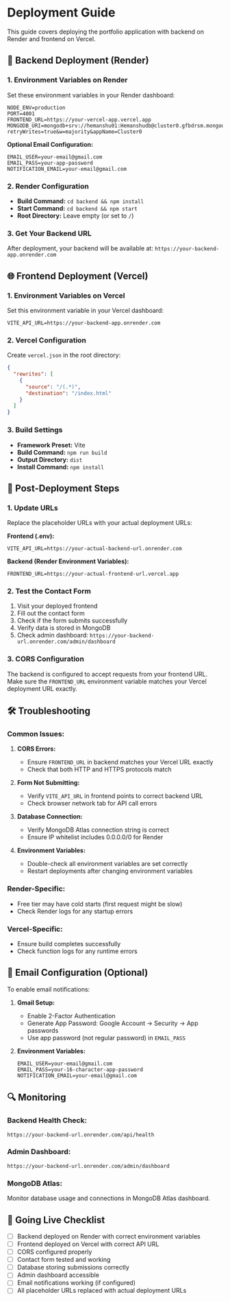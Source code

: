 # Deployment Guide

This guide covers deploying the portfolio application with backend on Render and frontend on Vercel.

## 🚀 Backend Deployment (Render)

### 1. Environment Variables on Render

Set these environment variables in your Render dashboard:

```env
NODE_ENV=production
PORT=4001
FRONTEND_URL=https://your-vercel-app.vercel.app
MONGODB_URI=mongodb+srv://hemanshu01:Hemanshudb@cluster0.gfbdrsm.mongodb.net/?retryWrites=true&w=majority&appName=Cluster0
```

**Optional Email Configuration:**

```env
EMAIL_USER=your-email@gmail.com
EMAIL_PASS=your-app-password
NOTIFICATION_EMAIL=your-email@gmail.com
```

### 2. Render Configuration

- **Build Command:** `cd backend && npm install`
- **Start Command:** `cd backend && npm start`
- **Root Directory:** Leave empty (or set to `/`)

### 3. Get Your Backend URL

After deployment, your backend will be available at:
`https://your-backend-app.onrender.com`

## 🌐 Frontend Deployment (Vercel)

### 1. Environment Variables on Vercel

Set this environment variable in your Vercel dashboard:

```env
VITE_API_URL=https://your-backend-app.onrender.com
```

### 2. Vercel Configuration

Create `vercel.json` in the root directory:

```json
{
  "rewrites": [
    {
      "source": "/(.*)",
      "destination": "/index.html"
    }
  ]
}
```

### 3. Build Settings

- **Framework Preset:** Vite
- **Build Command:** `npm run build`
- **Output Directory:** `dist`
- **Install Command:** `npm install`

## 🔧 Post-Deployment Steps

### 1. Update URLs

Replace the placeholder URLs with your actual deployment URLs:

**Frontend (.env):**

```env
VITE_API_URL=https://your-actual-backend-url.onrender.com
```

**Backend (Render Environment Variables):**

```env
FRONTEND_URL=https://your-actual-frontend-url.vercel.app
```

### 2. Test the Contact Form

1. Visit your deployed frontend
2. Fill out the contact form
3. Check if the form submits successfully
4. Verify data is stored in MongoDB
5. Check admin dashboard: `https://your-backend-url.onrender.com/admin/dashboard`

### 3. CORS Configuration

The backend is configured to accept requests from your frontend URL. Make sure the `FRONTEND_URL` environment variable matches your Vercel deployment URL exactly.

## 🛠 Troubleshooting

### Common Issues:

1. **CORS Errors:**

   - Ensure `FRONTEND_URL` in backend matches your Vercel URL exactly
   - Check that both HTTP and HTTPS protocols match

2. **Form Not Submitting:**

   - Verify `VITE_API_URL` in frontend points to correct backend URL
   - Check browser network tab for API call errors

3. **Database Connection:**

   - Verify MongoDB Atlas connection string is correct
   - Ensure IP whitelist includes 0.0.0.0/0 for Render

4. **Environment Variables:**
   - Double-check all environment variables are set correctly
   - Restart deployments after changing environment variables

### Render-Specific:

- Free tier may have cold starts (first request might be slow)
- Check Render logs for any startup errors

### Vercel-Specific:

- Ensure build completes successfully
- Check function logs for any runtime errors

## 📧 Email Configuration (Optional)

To enable email notifications:

1. **Gmail Setup:**

   - Enable 2-Factor Authentication
   - Generate App Password: Google Account → Security → App passwords
   - Use app password (not regular password) in `EMAIL_PASS`

2. **Environment Variables:**
   ```env
   EMAIL_USER=your-email@gmail.com
   EMAIL_PASS=your-16-character-app-password
   NOTIFICATION_EMAIL=your-email@gmail.com
   ```

## 🔍 Monitoring

### Backend Health Check:

`https://your-backend-url.onrender.com/api/health`

### Admin Dashboard:

`https://your-backend-url.onrender.com/admin/dashboard`

### MongoDB Atlas:

Monitor database usage and connections in MongoDB Atlas dashboard.

## 🚀 Going Live Checklist

- [ ] Backend deployed on Render with correct environment variables
- [ ] Frontend deployed on Vercel with correct API URL
- [ ] CORS configured properly
- [ ] Contact form tested and working
- [ ] Database storing submissions correctly
- [ ] Admin dashboard accessible
- [ ] Email notifications working (if configured)
- [ ] All placeholder URLs replaced with actual deployment URLs
